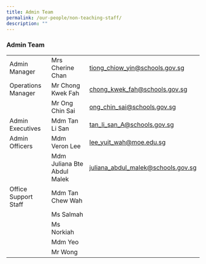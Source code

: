 ```yaml
---
title: Admin Team
permalink: /our-people/non-teaching-staff/
description: ""
---
```

<h3>Admin Team</h3>



|  |  |  |
| -------- | -------- | -------- |
| Admin Manager | Mrs Cherine Chan     | tiong_chiow_yin@schools.gov.sg   |
|Operations Manager| Mr Chong Kwek Fah|chong_kwek_fah@schools.gov.sg|
| | Mr Ong Chin Sai|ong_chin_sai@schools.gov.sg|
|Admin Executives|Mdm Tan Li San|tan_li_san_A@schools.gov.sg|
|Admin Officers|Mdm Veron Lee|lee_yuit_wah@moe.edu.sg|
| |Mdm Juliana Bte Abdul Malek|juliana_abdul_malek@schools.gov.sg|
|Office Support Staff|Mdm Tan Chew Wah||
||Ms Salmah ||
||Ms Norkiah||
||Mdm Yeo||
||Mr Wong||
